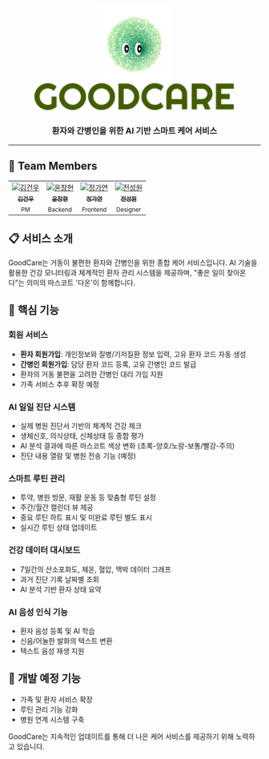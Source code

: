 <div align="center">
 <img src="goodcare-front/public/img/marimo/Excellent-green.png" alt="Daon Mascot" width="150"/>

 <img src="goodcare-front/public/img/GOODCARE.svg" alt="GoodCare Logo" width="400"/>

<h3>환자와 간병인을 위한 AI 기반 스마트 케어 서비스</h3>

</div>

---

## 👥 Team Members

<table>
  <tr>
   <td align="center">
      <a href="https://github.com/gw29">
        <img src="https://github.com/gw29.png" width="100px;" alt="김건우"/><br />
        <sub><b>김건우</b></sub>
      </a><br />
      <sub>PM</sub>
    </td>
   <td align="center">
      <a href="https://github.com/chyun7114">
        <img src="https://github.com/chyun7114.png" width="100px;" alt="윤창현"/><br />
        <sub><b>윤창현</b></sub>
      </a><br />
      <sub>Backend</sub>
    </td>
    <td align="center">
      <a href="https://github.com/9bfish8">
        <img src="https://github.com/9bfish8.png" width="100px;" alt="정가연"/><br />
        <sub><b>정가연</b></sub>
      </a><br />
      <sub>Frontend</sub>
    </td>
    <td align="center">
      <a href="https://github.com/Bearjsw">
        <img src="https://github.com/Bearjsw.png" width="100px;" alt="전성원"/><br />
        <sub><b>전성원</b></sub>
      </a><br />
      <sub>Designer</sub>
    </td>
  </tr>
</table>

## 📋 서비스 소개
GoodCare는 거동이 불편한 환자와 간병인을 위한 종합 케어 서비스입니다. AI 기술을 활용한 건강 모니터링과 체계적인 환자 관리 시스템을 제공하며, "좋은 일이 찾아온다"는 의미의 마스코트 '다온'이 함께합니다.

## 💝 핵심 기능

### 회원 서비스
- **환자 회원가입**: 개인정보와 질병/기저질환 정보 입력, 고유 환자 코드 자동 생성
- **간병인 회원가입**: 담당 환자 코드 등록, 고유 간병인 코드 발급
- 환자의 거동 불편을 고려한 간병인 대리 가입 지원
- 가족 서비스 추후 확장 예정

### AI 일일 진단 시스템
- 실제 병원 진단서 기반의 체계적 건강 체크
- 생체신호, 의식상태, 신체상태 등 종합 평가
- AI 분석 결과에 따른 마스코트 색상 변화 (초록-양호/노랑-보통/빨강-주의)
- 진단 내용 열람 및 병원 전송 기능 (예정)

### 스마트 루틴 관리
- 투약, 병원 방문, 재활 운동 등 맞춤형 루틴 설정
- 주간/월간 캘린더 뷰 제공
- 중요 루틴 하트 표시 및 미완료 루틴 별도 표시
- 실시간 루틴 상태 업데이트

### 건강 데이터 대시보드
- 7일간의 산소포화도, 체온, 혈압, 맥박 데이터 그래프
- 과거 진단 기록 날짜별 조회
- AI 분석 기반 환자 상태 요약

### AI 음성 인식 기능
- 환자 음성 등록 및 AI 학습
- 신음/어눌한 발화의 텍스트 변환
- 텍스트 음성 재생 지원

## 🌟 개발 예정 기능
- 가족 및 환자 서비스 확장
- 루틴 관리 기능 강화
- 병원 연계 시스템 구축

GoodCare는 지속적인 업데이트를 통해 더 나은 케어 서비스를 제공하기 위해 노력하고 있습니다.